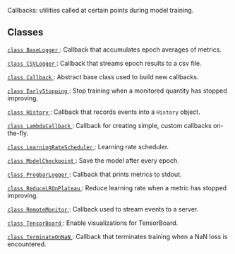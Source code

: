 Callbacks: utilities called at certain points during model training.

## Classes
[ `class BaseLogger` ](https://tensorflow.google.cn/api_docs/python/tf/keras/callbacks/BaseLogger): Callback that accumulates epoch averages of metrics.

[ `class CSVLogger` ](https://tensorflow.google.cn/api_docs/python/tf/keras/callbacks/CSVLogger): Callback that streams epoch results to a csv file.

[ `class Callback` ](https://tensorflow.google.cn/api_docs/python/tf/keras/callbacks/Callback): Abstract base class used to build new callbacks.

[ `class EarlyStopping` ](https://tensorflow.google.cn/api_docs/python/tf/keras/callbacks/EarlyStopping): Stop training when a monitored quantity has stopped improving.

[ `class History` ](https://tensorflow.google.cn/api_docs/python/tf/keras/callbacks/History): Callback that records events into a  `History`  object.

[ `class LambdaCallback` ](https://tensorflow.google.cn/api_docs/python/tf/keras/callbacks/LambdaCallback): Callback for creating simple, custom callbacks on-the-fly.

[ `class LearningRateScheduler` ](https://tensorflow.google.cn/api_docs/python/tf/keras/callbacks/LearningRateScheduler): Learning rate scheduler.

[ `class ModelCheckpoint` ](https://tensorflow.google.cn/api_docs/python/tf/keras/callbacks/ModelCheckpoint): Save the model after every epoch.

[ `class ProgbarLogger` ](https://tensorflow.google.cn/api_docs/python/tf/keras/callbacks/ProgbarLogger): Callback that prints metrics to stdout.

[ `class ReduceLROnPlateau` ](https://tensorflow.google.cn/api_docs/python/tf/keras/callbacks/ReduceLROnPlateau): Reduce learning rate when a metric has stopped improving.

[ `class RemoteMonitor` ](https://tensorflow.google.cn/api_docs/python/tf/keras/callbacks/RemoteMonitor): Callback used to stream events to a server.

[ `class TensorBoard` ](https://tensorflow.google.cn/api_docs/python/tf/keras/callbacks/TensorBoard): Enable visualizations for TensorBoard.

[ `class TerminateOnNaN` ](https://tensorflow.google.cn/api_docs/python/tf/keras/callbacks/TerminateOnNaN): Callback that terminates training when a NaN loss is encountered.

